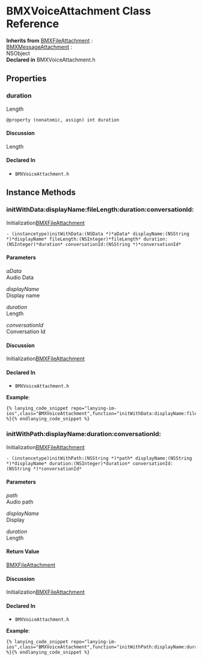 # BMXVoiceAttachment Class Reference

  **Inherits from** <a href="../Classes/BMXFileAttachment.md">BMXFileAttachment</a> :   
<a href="../Classes/BMXMessageAttachment.md">BMXMessageAttachment</a> :   
NSObject  
  **Declared in** BMXVoiceAttachment.h  

## Properties

<a name="//api/name/duration" title="duration"></a>
### duration

Length

`@property (nonatomic, assign) int duration`

#### Discussion
Length

#### Declared In
* `BMXVoiceAttachment.h`

<a title="Instance Methods" name="instance_methods"></a>
## Instance Methods

<a name="//api/name/initWithData:displayName:fileLength:duration:conversationId:" title="initWithData:displayName:fileLength:duration:conversationId:"></a>
### initWithData:displayName:fileLength:duration:conversationId:

Initialization<a href="../Classes/BMXFileAttachment.md">BMXFileAttachment</a>

`- (instancetype)initWithData:(NSData *)*aData* displayName:(NSString *)*displayName* fileLength:(NSInteger)*fileLength* duration:(NSInteger)*duration* conversationId:(NSString *)*conversationId*`

#### Parameters

*aData*  
   Audio Data  

*displayName*  
   Display name  

*duration*  
   Length  

*conversationId*  
   Conversation Id  

#### Discussion
Initialization<a href="../Classes/BMXFileAttachment.md">BMXFileAttachment</a>

#### Declared In
* `BMXVoiceAttachment.h`

<a name="//api/name/initWithPath:displayName:duration:conversationId:" title="initWithPath:displayName:duration:conversationId:"></a>
**Example**:
```
{% lanying_code_snippet repo="lanying-im-ios",class="BMXVoiceAttachment",function="initWithData:displayName:fileLength:duration:conversationId:" %}{% endlanying_code_snippet %}
```
### initWithPath:displayName:duration:conversationId:

Initialization<a href="../Classes/BMXFileAttachment.md">BMXFileAttachment</a>

`- (instancetype)initWithPath:(NSString *)*path* displayName:(NSString *)*displayName* duration:(NSInteger)*duration* conversationId:(NSString *)*conversationId*`

#### Parameters

*path*  
   Audio path  

*displayName*  
   Display  

*duration*  
   Length  

#### Return Value
<a href="../Classes/BMXFileAttachment.md">BMXFileAttachment</a>

#### Discussion
Initialization<a href="../Classes/BMXFileAttachment.md">BMXFileAttachment</a>

#### Declared In
* `BMXVoiceAttachment.h`

**Example**:
```
{% lanying_code_snippet repo="lanying-im-ios",class="BMXVoiceAttachment",function="initWithPath:displayName:duration:conversationId:" %}{% endlanying_code_snippet %}
```

